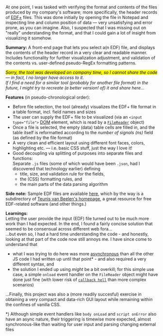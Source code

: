 <!--"motivation":" -->
At one point, I was tasked with verifying the format and contents of the files produced by my company's software; more specifically, the header records of [EDF+](https://www.edfplus.info/) files.
This was done initially by opening the file in Notepad and inspecting line and column position of data — very unsatisfying and error prone, as you can imagine. Also, I suspected that I was missing out on "really" understanding the format, and that I could gain a lot of insight from visualizing it somehow.  
  
**Summary:** A front-end page that lets you select a(n EDF) file, and displays the contents of the header record in a very clear and readable manner. Includes functionality for further visualization adjustment, and validation of the contents vs. user-defined pseudo-RegEx formatting patterns.

<mark>_Sorry, the tool was developed on company time, so I cannot share the code</mark> — in fact, I no longer have access to it.  
If I find a need for a similar tool (probably for another file format) in the future, I might try to recreate (a better version! of) it and share here..._

**Features** (in pseudo-chronological order):
- Before file selection, the tool (already) visualizes the EDF+ file format in a table format, incl. field names and sizes
- The user can supply the EDF+ file to be visualized 
(via an `<input type="file">` [DOM](https://en.wikipedia.org/wiki/Document_Object_Model) element, which is read by a [`FileReader`](https://developer.mozilla.org/en-US/docs/Web/API/FileReader) object)
- Once a file is selected, the empty (data) table cells are filled in, and the table itself is reformatted according to the _number of signals (ns)_ field (as defined by the file format)
- A very clean and efficient layout using different font faces, colors, highlighting etc. — i.e. basic CSS stuff, just the way I love it!
- Good decoupling via splitting of purposes into separate files and functions:  
  Separate `.js` files (some of which would have been `.json`, had I discovered that technology earlier) defining
  - title, size, and validation rule for the fields, <!-- stored in 2 files: globalFields and localFields --> 
  - the (CSS) formatting rules, and
  - the main parts of the data parsing algorithm

**Side note:** Sample EDF files are available [here](https://www.teuniz.net/edf_bdf_testfiles/index.html), which by the way is a subdirectory of [Teunis van Beelen\'s homepage](https://www.teuniz.net), a great resource for free EDF-related software (and other things.)

 **Learnings:**  
 Letting the user provide the input (EDF) file turned out to be much more work than I had expected. In the end, I found a fairly concise solution that seemed to be consensual across different web fora...  
 ...but even so, I had a hard time understanding the code - and honestly, looking at that part of the code now still annoys me.
 I have since come to understand that 
 - what I was trying to do here was more [asynchronous](https://en.wikipedia.org/wiki/Asynchrony_(computer_programming)) than all the other JS code I had written up until that point* - and also required a very different syntax,
 and
 - the solution I ended up using _might_ be a bit overkill; for this simple use case, a simple `onload` event handler on the `FileReader` object might have done just fine (with lower risk of [`callback hell`](https://en.wiktionary.org/wiki/callback_hell) than more complex scenarios)

 ...Finally, this project was also a (more readily succesful) exercise in obtaining a very compact and data-rich GUI layout while remaining within the confines of vanilla CSS.

 *) Although simple event handlers like `body onLoad` and `script onError` also have an async nature, their triggering is timewise more expected, almost synchronous-like than waiting for user input and parsing changing external files